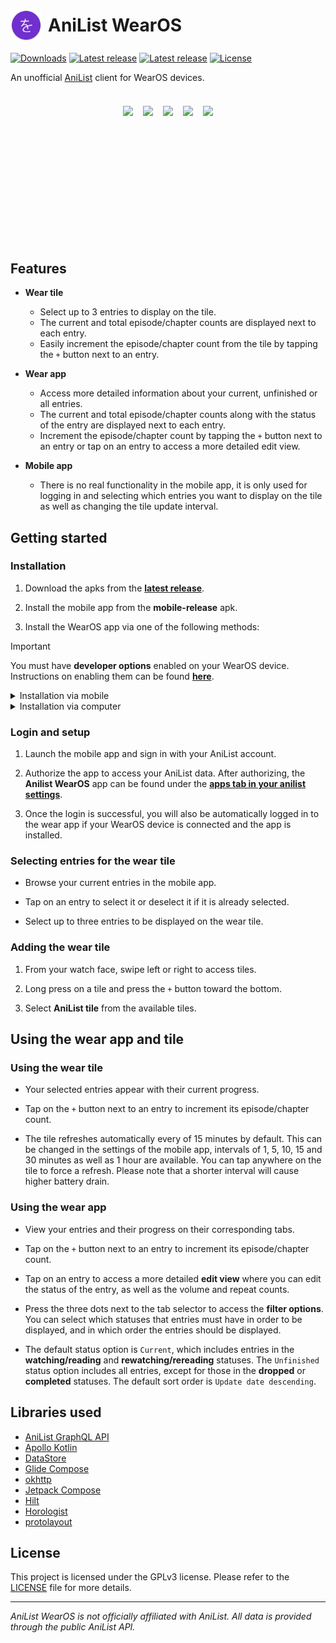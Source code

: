 <h1 style="display: flex; align-items: center; gap: 10px;">
  <img height="50px" src="https://github.com/Trimpsuz/anilist-wearos/blob/master/mobile/src/main/res/mipmap-hdpi/ic_launcher_round.webp" />
  AniList WearOS
</h1>

[![Downloads](https://img.shields.io/github/downloads/Trimpsuz/anilist-wearos/total.svg)](https://github.com/Trimpsuz/anilist-wearos/releases/latest)
[![Latest release](https://img.shields.io/github/v/release/Trimpsuz/anilist-wearos?label=latest)](https://github.com/Trimpsuz/anilist-wearos/releases/latest)
[![Latest release](https://img.shields.io/github/stars/Trimpsuz/anilist-wearos?style=flat)](https://img.shields.io/github/stars/Trimpsuz/anilist-wearos?style=flat)
[![License](https://img.shields.io/badge/License-GPLv3-green.svg?label=license)](LICENSE)

An unofficial [AniList](https://anilist.co/) client for WearOS devices.

##

<div style="display: flex; flex-wrap: wrap; justify-content: center; gap: 0; border-collapse: collapse;">
    <img style="padding: 8px; height: 210px; width: auto; max-width: 100%; object-fit: contain; object-position: center;" src="https://img.trimpsuz.dev/i/tpaq6.png" />
    <img style="padding: 8px; height: 210px; width: auto; max-width: 100%; object-fit: contain; object-position: center;" src="https://img.trimpsuz.dev/i/8ay5h.png" />
    <img style="padding: 8px; height: 210px; width: auto; max-width: 100%; object-fit: contain; object-position: center;" src="https://img.trimpsuz.dev/i/z0fg5.png" />
    <img style="padding: 8px; height: 210px; width: auto; max-width: 100%; object-fit: contain; object-position: center;" src="https://img.trimpsuz.dev/i/wdzvp.png" />
    <img style="padding: 8px; height: 210px; width: auto; max-width: 100%; object-fit: contain; object-position: center;" src="https://img.trimpsuz.dev/i/tfr2p.png" />
</div>

## Features

- **Wear tile**

  - Select up to 3 entries to display on the tile.
  - The current and total episode/chapter counts are displayed next to each entry.
  - Easily increment the episode/chapter count from the tile by tapping the `+` button next to an entry.

- **Wear app**

  - Access more detailed information about your current, unfinished or all entries.
  - The current and total episode/chapter counts along with the status of the entry are displayed next to each entry.
  - Increment the episode/chapter count by tapping the `+` button next to an entry or tap on an entry to access a more detailed edit view.

- **Mobile app**

  - There is no real functionality in the mobile app, it is only used for logging in and selecting which entries you want to display on the tile as well as changing the tile update interval.

## Getting started

### Installation

1. Download the apks from the [**latest release**](https://github.com/Trimpsuz/AniList-wearos/releases/latest).

2. Install the mobile app from the **mobile-release** apk.

3. Install the WearOS app via one of the following methods:

> [!IMPORTANT]
> You must have **developer options** enabled on your WearOS device. Instructions on enabling them can be found [**here**](https://developer.android.com/training/wearables/get-started/debugging#enable-dev-options).

<details>
<summary>Installation via mobile</summary>

1. Make sure your WearOS device and phone are on the same **WiFi network**.

2. Install the [**Wear Installer 2**](https://play.google.com/store/apps/details?id=org.freepoc.wearinstaller2) app on your mobile device.

3. Enable **wireless debugging** in your WearOS device's **developer options**. To do so, navigate to `Settings` > `Developer options` > `Wireless debugging` > `Enable wireless debugging`.

4. Open the **Wear Installer 2** app and input the IP address of your WearOS device.

5. Press the three dots in the top right corner of the app and select `Pair with watch`, then press the `Enable` button.

6. In the `Wireless debugging` menu on your WearOS device, select `Pair new device`. Enter the pairing code and port into the dialog in the **Wear Installer 2** app.

7. Return to the `Wireless debugging` menu on your WearOS device and input the port into the the field next to the IP address in the **Wear Installer 2** app.

8. Press `Done` and select the `Custom APK` tab. Select the **wear-release** apk you downloaded and press `Continue` to install the app.

</details>

<details>
<summary>Installation via computer</summary>

1. Make sure your WearOS device and computer are on the same **WiFi network**.

2. Make sure you have [**adb**](https://developer.android.com/tools/adb) installed on your computer.

3. Enable **wireless debugging** in your WearOS device's **developer options**. To do so, navigate to `Settings` > `Developer options` > `Wireless debugging` > `Enable wireless debugging`.

4. In the `Wireless debugging` menu on your WearOS device, select `Pair new device`. On your computer, run `adb pair <ip:port>`, inputting the pairing IP and port from your WearOS device.

5. Return to the `Wireless debugging` menu on your WearOS device and run `adb connect <ip:port>` on your computer, inputting the IP and port from your WearOS device.

6. Run `adb install <apk>`, inputting the path to the **wear-release** apk you downloaded.

</details>

### Login and setup

1. Launch the mobile app and sign in with your AniList account.

2. Authorize the app to access your AniList data. After authorizing, the **Anilist WearOS** app can be found under the [**apps tab in your anilist settings**](https://anilist.co/settings/apps).

3. Once the login is successful, you will also be automatically logged in to the wear app if your WearOS device is connected and the app is installed.

### Selecting entries for the wear tile

- Browse your current entries in the mobile app.

- Tap on an entry to select it or deselect it if it is already selected.

- Select up to three entries to be displayed on the wear tile.

### Adding the wear tile

1. From your watch face, swipe left or right to access tiles.

2. Long press on a tile and press the `+` button toward the bottom.

3. Select **AniList tile** from the available tiles.

## Using the wear app and tile

### Using the wear tile

- Your selected entries appear with their current progress.

- Tap on the `+` button next to an entry to increment its episode/chapter count.

- The tile refreshes automatically every of 15 minutes by default. This can be changed in the settings of the mobile app, intervals of 1, 5, 10, 15 and 30 minutes as well as 1 hour are available. You can tap anywhere on the tile to force a refresh. Please note that a shorter interval will cause higher battery drain.

### Using the wear app

- View your entries and their progress on their corresponding tabs.

- Tap on the `+` button next to an entry to increment its episode/chapter count.

- Tap on an entry to access a more detailed **edit view** where you can edit the status of the entry, as well as the volume and repeat counts.

- Press the three dots next to the tab selector to access the **filter options**. You can select which statuses that entries must have in order to be displayed, and in which order the entries should be displayed.

- The default status option is `Current`, which includes entries in the **watching/reading** and **rewatching/rereading** statuses. The `Unfinished` status option includes all entries, except for those in the **dropped** or **completed** statuses. The default sort order is `Update date descending`.

## Libraries used

- [AniList GraphQL API](https://github.com/AniList/ApiV2-GraphQL-Docs)
- [Apollo Kotlin](https://github.com/apollographql/apollo-kotlin)
- [DataStore](https://developer.android.com/topic/libraries/architecture/datastore)
- [Glide Compose](https://bumptech.github.io/glide/int/compose.html)
- [okhttp](https://github.com/square/okhttp)
- [Jetpack Compose](https://developer.android.com/jetpack/compose)
- [Hilt](https://dagger.dev/hilt)
- [Horologist](https://github.com/google/horologist)
- [protolayout](https://developer.android.com/jetpack/androidx/releases/wear-protolayout)

## License

This project is licensed under the GPLv3 license. Please refer to the [LICENSE](LICENSE) file for more details.

---

_AniList WearOS is not officially affiliated with AniList. All data is provided through the public AniList API._
